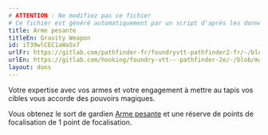 ```yaml
---
# ATTENTION : Ne modifiez pas ce fichier
# Ce fichier est généré automatiquement par un script d'après les données du module Foundry VTT officiel et de sa traduction
title: Arme pesante
titleEn: Gravity Weapon
id: iT39wlCEC1aWaSx7
urlFr: https://gitlab.com/pathfinder-fr/foundryvtt-pathfinder2-fr/-/blob/master/data/feats/iT39wlCEC1aWaSx7.htm
urlEn: https://gitlab.com/hooking/foundry-vtt---pathfinder-2e/-/blob/master/packs/data/feats.db/gravity-weapon.json
layout: dons
---
```

Votre expertise avec vos armes et votre engagement à mettre au tapis vos cibles vous accorde des pouvoirs magiques.

Vous obtenez le sort de gardien [Arme pesante](../sorts/arme-pesante.md) et une réserve de points de focalisation de 1 point de focalisation.
